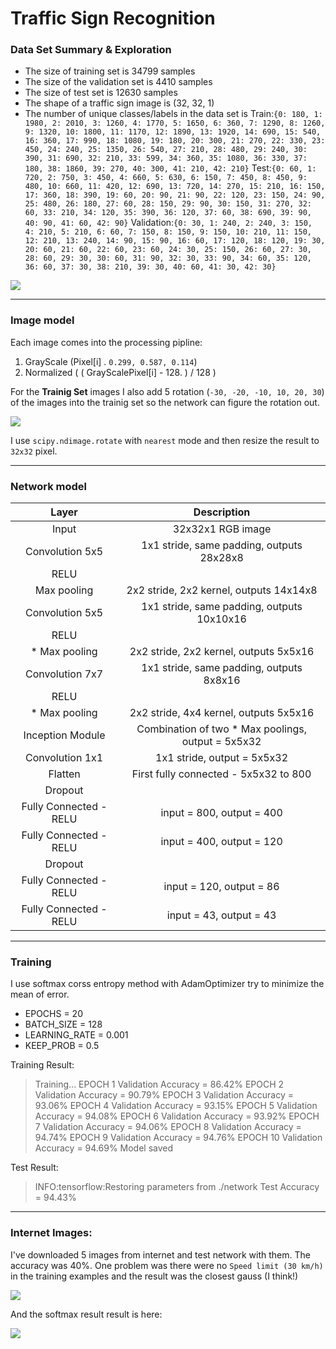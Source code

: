 # **Traffic Sign Recognition** 

### Data Set Summary & Exploration
* The size of training set is 34799 samples
* The size of the validation set is 4410 samples
* The size of test set is 12630 samples
* The shape of a traffic sign image is (32, 32, 1)
* The number of unique classes/labels in the data set is 
 Train:`{0: 180, 1: 1980, 2: 2010, 3: 1260, 4: 1770, 5: 1650, 6: 360, 7: 1290, 8: 1260, 9: 1320, 10: 1800, 11: 1170, 12: 1890, 13: 1920, 14: 690, 15: 540, 16: 360, 17: 990, 18: 1080, 19: 180, 20: 300, 21: 270, 22: 330, 23: 450, 24: 240, 25: 1350, 26: 540, 27: 210, 28: 480, 29: 240, 30: 390, 31: 690, 32: 210, 33: 599, 34: 360, 35: 1080, 36: 330, 37: 180, 38: 1860, 39: 270, 40: 300, 41: 210, 42: 210}`
Test:`{0: 60, 1: 720, 2: 750, 3: 450, 4: 660, 5: 630, 6: 150, 7: 450, 8: 450, 9: 480, 10: 660, 11: 420, 12: 690, 13: 720, 14: 270, 15: 210, 16: 150, 17: 360, 18: 390, 19: 60, 20: 90, 21: 90, 22: 120, 23: 150, 24: 90, 25: 480, 26: 180, 27: 60, 28: 150, 29: 90, 30: 150, 31: 270, 32: 60, 33: 210, 34: 120, 35: 390, 36: 120, 37: 60, 38: 690, 39: 90, 40: 90, 41: 60, 42: 90}`
Validation:`{0: 30, 1: 240, 2: 240, 3: 150, 4: 210, 5: 210, 6: 60, 7: 150, 8: 150, 9: 150, 10: 210, 11: 150, 12: 210, 13: 240, 14: 90, 15: 90, 16: 60, 17: 120, 18: 120, 19: 30, 20: 60, 21: 60, 22: 60, 23: 60, 24: 30, 25: 150, 26: 60, 27: 30, 28: 60, 29: 30, 30: 60, 31: 90, 32: 30, 33: 90, 34: 60, 35: 120, 36: 60, 37: 30, 38: 210, 39: 30, 40: 60, 41: 30, 42: 30}`

![](./data_set.png)

---

### Image model
Each image comes into the processing pipline:
1. GrayScale (Pixel[i] . `0.299, 0.587, 0.114`)
2. Normalized ( ( GrayScalePixel[i] - 128. ) / 128 )

For the **Trainig Set** images I also add 5 rotation (`-30, -20, -10, 10, 20, 30`) of the images into the trainig set so the network can figure the rotation out.

![](./preprocess_pipline.png)

I use `scipy.ndimage.rotate` with `nearest` mode and then resize the result to `32x32` pixel.

---

### Network model
| Layer         		|     Description	        					| 
|:---------------------:|:---------------------------------------------:| 
| Input         		| 32x32x1 RGB image   							| 
| Convolution 5x5     	| 1x1 stride, same padding, outputs 28x28x8 	|
| RELU					|												|
| Max pooling	      	| 2x2 stride, 2x2 kernel, outputs 14x14x8
| Convolution 5x5	    | 1x1 stride, same padding, outputs 10x10x16 |
| RELU					|												|
| * Max pooling	      	| 2x2 stride, 2x2 kernel, outputs 5x5x16 |
| Convolution 7x7	    | 1x1 stride, same padding, outputs 8x8x16 |
| RELU					|												|
| * Max pooling	      	| 2x2 stride, 4x4 kernel, outputs 5x5x16 |
| Inception Module 	      	| Combination of two * Max poolings, output = 5x5x32|
| Convolution 1x1 	      	| 1x1 stride, output = 5x5x32|
| Flatten		| First fully connected - 5x5x32 to 800|
| Dropout		|  |
| Fully Connected - RELU		| input = 800,  output = 400|
| Fully Connected - RELU		| input = 400,  output = 120|
| Dropout		|  |
| Fully Connected - RELU		| input = 120,  output = 86|
| Fully Connected - RELU		| input = 43,  output = 43|

---

### Training
I use softmax corss entropy method with AdamOptimizer try to minimize the mean of error. 

* EPOCHS = 20
* BATCH_SIZE = 128
* LEARNING_RATE = 0.001
* KEEP_PROB = 0.5

Training Result:
>Training...
EPOCH 1 Validation Accuracy = 86.42%
EPOCH 2 Validation Accuracy = 90.79%
EPOCH 3 Validation Accuracy = 93.06%
EPOCH 4 Validation Accuracy = 93.15%
EPOCH 5 Validation Accuracy = 94.08%
EPOCH 6 Validation Accuracy = 93.92%
EPOCH 7 Validation Accuracy = 94.06%
EPOCH 8 Validation Accuracy = 94.74%
EPOCH 9 Validation Accuracy = 94.76%
EPOCH 10 Validation Accuracy = 94.69%
Model saved

Test Result:
>INFO:tensorflow:Restoring parameters from ./network
Test Accuracy = 94.43%


---

### Internet Images:
I've downloaded 5 images from internet and test network with them. The accuracy was 40%. One problem was there were no `Speed limit (30 km/h)` in the training examples and the result was the closest gauss (I think!)

![](./internet_images.png)

And the softmax result result is here:

![](./soft_max.png)